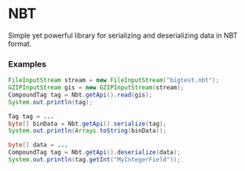 # NBT
Simple yet powerful library for serializing and deserializing data in NBT format. 
 
### Examples
```java
FileInputStream stream = new FileInputStream("bigtest.nbt");
GZIPInputStream gis = new GZIPInputStream(stream);
CompoundTag tag = Nbt.getApi().read(gis);
System.out.println(tag);
```
```java
Tag tag = ...
byte[] binData = Nbt.getApi().serialize(tag);
System.out.println(Arrays.toString(binData));
```

```java
byte[] data = ...
CompoundTag tag = Nbt.getApi().deserialize(data);
System.out.println(tag.getInt("MyIntegerField"));
```
